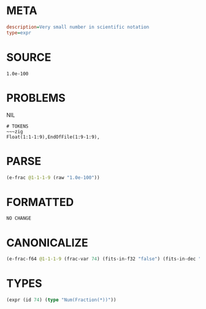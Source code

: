 # META
~~~ini
description=Very small number in scientific notation
type=expr
~~~
# SOURCE
~~~roc
1.0e-100
~~~
# PROBLEMS
NIL

~~~
# TOKENS
~~~zig
Float(1:1-1:9),EndOfFile(1:9-1:9),
~~~
# PARSE
~~~clojure
(e-frac @1-1-1-9 (raw "1.0e-100"))
~~~
# FORMATTED
~~~roc
NO CHANGE
~~~
# CANONICALIZE
~~~clojure
(e-frac-f64 @1-1-1-9 (frac-var 74) (fits-in-f32 "false") (fits-in-dec "false") (value "1e-100") (id 74))
~~~
# TYPES
~~~clojure
(expr (id 74) (type "Num(Fraction(*))"))
~~~